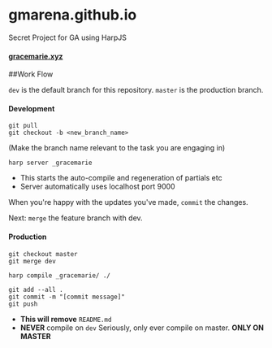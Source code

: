 # gmarena.github.io
Secret Project for GA using HarpJS

#### <a href="http://www.gracemarie.xyz" target="_blank">gracemarie.xyz</a>

##Work Flow

`dev` is the default branch for this repository.
`master` is the production branch.

#### Development

```shell
git pull
git checkout -b <new_branch_name>
```
(Make the branch name relevant to the task you are engaging in)

```shell
harp server _gracemarie
```
- This starts the auto-compile and regeneration of partials etc
- Server automatically uses localhost port 9000

When you're happy with the updates you've made, `commit` the changes.

Next: `merge` the feature branch with dev.

#### Production

```shell
git checkout master
git merge dev
```

```shell
harp compile _gracemarie/ ./
```

```shell
git add --all .
git commit -m "[commit message]"
git push
```
- **This will remove** `README.md`
- **NEVER** compile on `dev`
Seriously, only ever compile on master. **ONLY ON MASTER**
